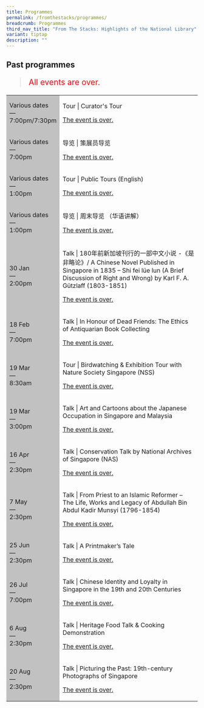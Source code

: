 ```yaml
---
title: Programmes
permalink: /fromthestacks/programmes/
breadcrumb: Programmes
third_nav_title: "From The Stacks: Highlights of the National Library"
variant: tiptap
description: ""
---
```

<section class="section__progs">

<div class="container__description">
    <div class="row">
        <div class="col is-10-mobile">

<h2>Past programmes</h2>

<blockquote style="color: #E21216; font-size: 150%;">All events are over.</blockquote>

<table class="table table-v">
    <tbody><tr>
        <td style="background-color: #c1c1c1;">Various dates<br>
            —<br>
            7:00pm/7:30pm</td>
        <td>
            <p>Tour | Curator's Tour</p>
            <p><a href="/programmes/fromthestacks/curator-tours/">The event is over.</a></p>
        </td>
    </tr>    
    <tr>
        <td style="background-color: #c1c1c1;">Various dates<br>
            —<br>
            7:00pm</td>
        <td>
            <p>导览 | 策展员导览</p>
            <p><a href="/programmes/fromthestacks/curator-tours/">The event is over.</a></p>
        </td>
    </tr>    
    <tr>
        <td style="background-color: #c1c1c1;">Various dates<br>
            —<br>
            1:00pm</td>
        <td>
            <p>Tour | Public Tours (English)</p>
            <p><a href="/programmes/fromthestacks/public-tours/">The event is over.</a></p>
        </td>
    </tr>    
    <tr>
        <td style="background-color: #c1c1c1;">Various dates<br>
            —<br>
            1:00pm</td>
        <td>
            <p>导览 | 周末导览 （华语讲解）</p>
            <p><a href="/programmes/fromthestacks/public-tours/">The event is over.</a></p>
        </td>
    </tr>      
    <tr>
        <td style="background-color: #c1c1c1;">30 Jan<br>
            —<br>
            2:00pm</td>
        <td>
            <p>Talk | 180年前新加坡刊行的一部中文小说 -《是非略论》/ A Chinese Novel Published in Singapore in 1835 – Shi fei lüe lun (A Brief Discussion of Right and Wrong) by Karl F. A. Gützlaff (1803-1851)</p>
            <p><a href="/programmes/sellingdreams/20160130-talk/">The event is over.</a></p>
        </td>
    </tr>      
    <tr>
        <td style="background-color: #c1c1c1;">18 Feb<br>
            —<br>
            7:00pm</td>
        <td>
            <p>Talk | In Honour of Dead Friends: The Ethics of Antiquarian Book Collecting</p>
            <p><a href="/programmes/sellingdreams/20160218-talk/">The event is over.</a></p>
        </td>
    </tr>     
    <tr>
        <td style="background-color: #c1c1c1;">19 Mar<br>
            —<br>
            8:30am</td>
        <td>
            <p>Tour | Birdwatching &amp; Exhibition Tour with Nature Society Singapore (NSS)</p>
            <p><a href="/programmes/sellingdreams/20160319-tour/">The event is over.</a></p>
        </td>
    </tr>    
    <tr>
        <td style="background-color: #c1c1c1;">19 Mar<br>
            —<br>
            3:00pm</td>
        <td>
            <p>Talk | Art and Cartoons about the Japanese Occupation in Singapore and Malaysia</p>
            <p><a href="/programmes/sellingdreams/20160319-talk/">The event is over.</a></p>
        </td>
    </tr>      
    <tr>
        <td style="background-color: #c1c1c1;">16 Apr<br>
            —<br>
            2:30pm</td>
        <td>
            <p>Talk | Conservation Talk by National Archives of Singapore (NAS)</p>
            <p><a href="/programmes/sellingdreams/20160416-talk/">The event is over.</a></p>
        </td>
    </tr>     
    <tr>
        <td style="background-color: #c1c1c1;">7 May<br>
            —<br>
            2:30pm</td>
        <td>
            <p>Talk | From Priest to an Islamic Reformer – The Life, Works and Legacy of Abdullah Bin Abdul Kadir Munsyi (1796-1854)</p>
            <p><a href="/programmes/sellingdreams/20160507-talk/">The event is over.</a></p>
        </td>
    </tr>    
    <tr>
        <td style="background-color: #c1c1c1;">25 Jun<br>
            —<br>
            2:30pm</td>
        <td>
            <p>Talk | A Printmaker’s Tale</p>
            <p><a href="/programmes/sellingdreams/20160625-talk/">The event is over.</a></p>
        </td>
    </tr>    
    <tr>
        <td style="background-color: #c1c1c1;">26 Jul<br>
            —<br>
            7:00pm</td>
        <td>
            <p>Talk | Chinese Identity and Loyalty in Singapore in the 19th and 20th Centuries</p>
            <p><a href="/programmes/sellingdreams/20160726-talk/">The event is over.</a></p>
        </td>
    </tr>    
    <tr>
        <td style="background-color: #c1c1c1;">6 Aug<br>
            —<br>
            2:30pm</td>
        <td>
            <p>Talk | Heritage Food Talk &amp; Cooking Demonstration</p>
            <p><a href="/programmes/sellingdreams/20160806-talk/">The event is over.</a></p>
        </td>
    </tr>      
    <tr>
        <td style="background-color: #c1c1c1;">20 Aug<br>
            —<br>
            2:30pm</td>
        <td>
            <p>Talk | Picturing the Past: 19th-century Photographs of Singapore</p>
            <p><a href="/programmes/sellingdreams/20160820-talk/">The event is over.</a></p>
        </td>
    </tr>         
</tbody></table>
        </div>
    </div>
</div>
</section>